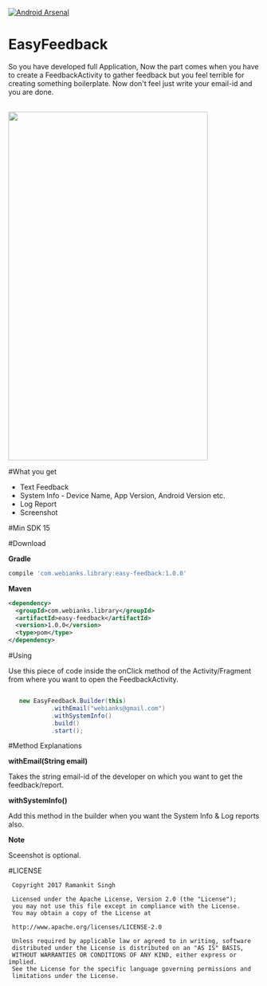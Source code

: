 <a href="https://android-arsenal.com/details/1/5062"><img src="https://img.shields.io/badge/Android%20Arsenal-EasyFeedback-blue.svg?style=flat-square" border="0" alt="Android Arsenal"></a>

# EasyFeedback
So you have developed full Application, Now the part comes when you have to create a FeedbackActivity to gather feedback but you feel terrible for creating something boilerplate. Now don't feel just write your email-id and you are done.
<br><br>

<img src="https://github.com/webianks/EasyFeedback/blob/master/screenshots/screen_one.png" height="700" width="400" >

#What you get

<ul>
<li>Text Feedback</li>
<li>System Info - Device Name, App Version, Android Version etc.</li>
<li>Log Report</li>
<li>Screenshot</li>
</ul>

#Min SDK
15

#Download

**Gradle**

```groovy
compile 'com.webianks.library:easy-feedback:1.0.0'
```
**Maven**

```xml
<dependency>
  <groupId>com.webianks.library</groupId>
  <artifactId>easy-feedback</artifactId>
  <version>1.0.0</version>
  <type>pom</type>
</dependency>
```


#Using

Use this piece of code inside the onClick method of the Activity/Fragment from where you want to open the FeedbackActivity.

```java

   new EasyFeedback.Builder(this)
            .withEmail("webianks@gmail.com")
            .withSystemInfo()
            .build()
            .start();
```
#Method Explanations

**withEmail(String email)**

Takes the string email-id of the developer on which you want to get the feedback/report.

**withSystemInfo()**

Add this method in the builder when you want the System Info & Log reports also.

**Note**

Sceenshot is optional.

#LICENSE

```
 Copyright 2017 Ramankit Singh 

 Licensed under the Apache License, Version 2.0 (the "License");
 you may not use this file except in compliance with the License.
 You may obtain a copy of the License at

 http://www.apache.org/licenses/LICENSE-2.0

 Unless required by applicable law or agreed to in writing, software
 distributed under the License is distributed on an "AS IS" BASIS,
 WITHOUT WARRANTIES OR CONDITIONS OF ANY KIND, either express or implied.
 See the License for the specific language governing permissions and
 limitations under the License.
 
 ```
